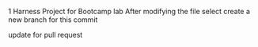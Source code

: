 1
Harness Project for Bootcamp lab
After modifying the file select create a new branch for this commit 

update for pull request
